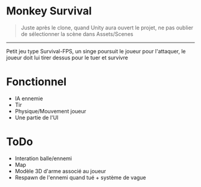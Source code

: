 # Monkey Survival

> Juste après le clone, quand Unity aura ouvert le projet, ne pas oublier de sélectionner la scène dans Assets/Scenes

---

Petit jeu type Survival-FPS, un singe poursuit le joueur pour l'attaquer, le joueur doit lui tirer dessus pour le tuer et survivre

# Fonctionnel

- IA ennemie
- Tir
- Physique/Mouvement joueur
- Une partie de l'UI

# ToDo

- Interation balle/ennemi
- Map
- Modèle 3D d'arme associé au joueur
- Respawn de l'ennemi quand tué + système de vague
